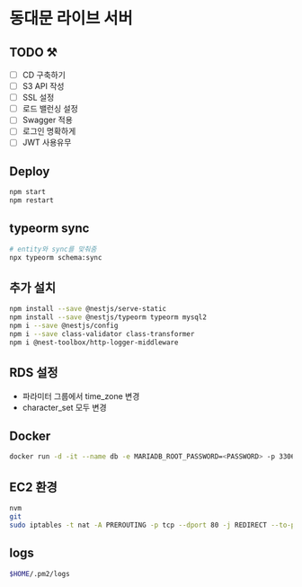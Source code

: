# 동대문 라이브 서버

## TODO ⚒

- [ ] CD 구축하기
- [ ] S3 API 작성
- [ ] SSL 설정
- [ ] 로드 밸런싱 설정
- [ ] Swagger 적용
- [ ] 로그인 명확하게
- [ ] JWT 사용유무

## Deploy

```bash
npm start
npm restart
```

## typeorm sync

```bash
# entity와 sync를 맞춰줌
npx typeorm schema:sync
```

## 추가 설치

```bash
npm install --save @nestjs/serve-static
npm install --save @nestjs/typeorm typeorm mysql2
npm i --save @nestjs/config
npm i --save class-validator class-transformer
npm i @nest-toolbox/http-logger-middleware
```

## RDS 설정

- 파라미터 그룹에서 time_zone 변경
- character_set 모두 변경

## Docker

```bash
docker run -d -it --name db -e MARIADB_ROOT_PASSWORD=<PASSWORD> -p 3306:3306 -v maria_volume:/var/lib/mysql mariadb
```

## EC2 환경

```bash
nvm
git
sudo iptables -t nat -A PREROUTING -p tcp --dport 80 -j REDIRECT --to-port 3000
```

## logs

```bash
$HOME/.pm2/logs
```
